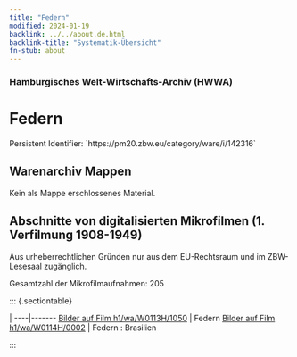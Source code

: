 ```yaml
---
title: "Federn"
modified: 2024-01-19
backlink: ../../about.de.html
backlink-title: "Systematik-Übersicht"
fn-stub: about
---
```


### Hamburgisches Welt-Wirtschafts-Archiv (HWWA)

# Federn

<div class="hint">Persistent Identifier: `https://pm20.zbw.eu/category/ware/i/142316`</div>







## Warenarchiv Mappen





Kein als Mappe erschlossenes Material.



<a id="filmsections" />

## Abschnitte von digitalisierten Mikrofilmen (1. Verfilmung 1908-1949)

<p>Aus urheberrechtlichen Gründen nur aus dem EU-Rechtsraum und im ZBW-Lesesaal zugänglich.</p>


<p>Gesamtzahl der Mikrofilmaufnahmen: 205</p>





::: {.sectiontable}

 | 
----|-------
<a class="btn" href="https://pm20.zbw.eu/film/h1/wa/W0113H/1050" rel="nofollow">Bilder auf Film h1/wa/W0113H/1050</a> | Federn
<a class="btn" href="https://pm20.zbw.eu/film/h1/wa/W0114H/0002" rel="nofollow">Bilder auf Film h1/wa/W0114H/0002</a> | Federn : Brasilien


:::
















